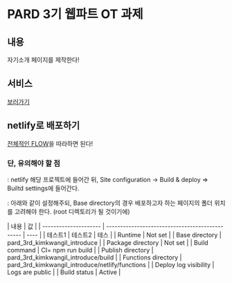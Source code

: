 # PARD 3기 웹파트 OT 과제

## 내용

자기소개 페이지를 제작한다!

## 서비스

<a href = "https://pard-3rd-web-kimkwangil.netlify.app">보러가기 </a>

## netlify로 배포하기

<a href = "https://velog.io/@rkio/Netlify-Netlify로-프론트엔드-배포하기">전체적인 FLOW</a>을 따라하면 된다!

### 단, 유의해야 할 점

: netlify 해당 프로젝트에 들어간 뒤, Site configuration -> Build & deploy => Builtd settings에 들어간다.

: 아래와 같이 설정해주되, Base directory의 경우 배포하고자 하는 페이지의 폴더 위치를 고려해야 한다. (root 디렉토리가 될 것이기에)

| 내용                  | 값                                              |
| --------------------- | ----------------------------------------------- | ---- |
| 테스트1               | 테스트2                                         | 테스 |
| Runtime               | Not set                                         |
| Base directory        | pard_3rd_kimkwangil_introduce                   |
| Package directory     | Not set                                         |
| Build command         | CI= npm run build                               |
| Publish directory     | pard_3rd_kimkwangil_introduce/build             |
| Functions directory   | pard_3rd_kimkwangil_introduce/netlify/functions |
| Deploy log visibility | Logs are public                                 |
| Build status          | Active                                          |

